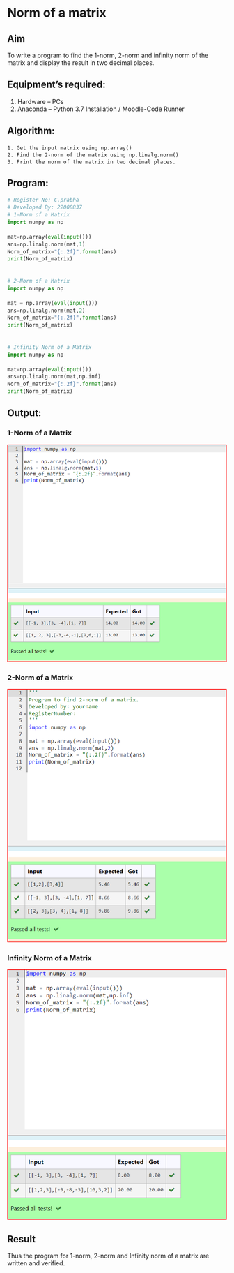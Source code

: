 # Norm of a matrix
## Aim
To write a program to find the 1-norm, 2-norm and infinity norm of the matrix and display the result in two decimal places.
## Equipment’s required:
1.	Hardware – PCs
2.	Anaconda – Python 3.7 Installation / Moodle-Code Runner
## Algorithm:
	1. Get the input matrix using np.array()   
    2. Find the 2-norm of the matrix using np.linalg.norm()
	3. Print the norm of the matrix in two decimal places.
## Program:
```Python
# Register No: C.prabha
# Developed By: 22008837
# 1-Norm of a Matrix
import numpy as np 

mat=np.array(eval(input()))
ans=np.linalg.norm(mat,1)
Norm_of_matrix="{:.2f}".format(ans)
print(Norm_of_matrix)


# 2-Norm of a Matrix
import numpy as np

mat = np.array(eval(input()))
ans=np.linalg.norm(mat,2)
Norm_of_matrix="{:.2f}".format(ans)
print(Norm_of_matrix)


# Infinity Norm of a Matrix
import numpy as np

mat=np.array(eval(input()))
ans=np.linalg.norm(mat,np.inf)
Norm_of_matrix="{:.2f}".format(ans)
print(Norm_of_matrix)
```
## Output:
### 1-Norm of a Matrix
![1-Norm of a Matrix](/Screenshot%202023-01-14%20221619.png)


### 2-Norm of a Matrix
![2-Norm of a Matrix](/Screenshot%202023-01-14%20221646.png)


### Infinity Norm of a Matrix
![Infinity Norm of a Matrix](/Screenshot%202023-01-14%20221710.png)


## Result
Thus the program for 1-norm, 2-norm and Infinity norm of a matrix are written and verified.
